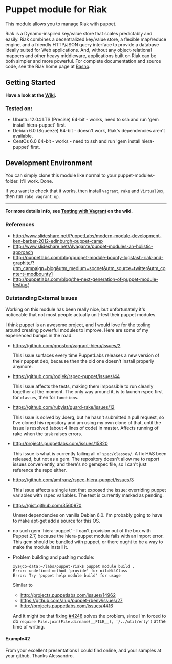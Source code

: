 # Puppet module for Riak

This module allows you to manage Riak with puppet.

Riak is a Dynamo-inspired key/value store that scales predictably and easily.
Riak combines a decentralized key/value store, a flexible map/reduce engine,
and a friendly HTTP/JSON query interface to provide a database ideally suited
for Web applications. And, without any object-relational mappers and other
heavy middleware, applications built on Riak can be both simpler and more
powerful.  For complete documentation and source code, see the Riak home page
at [Basho][1].

## Getting Started

**Have a look at the [Wiki][2].**

### Tested on:

 * Ubuntu 12.04 LTS (Precise) 64-bit - works, need to ssh and run 'gem install hiera-puppet' first.
 * Debian 6.0 (Squeeze) 64-bit - doesn't work, Riak's dependencies aren't available.
 * CentOs 6.0 64-bit - works - need to ssh and run 'gem install hiera-puppet' first.

## Development Environment

You can simply clone this module like normal to your puppet-modules-folder.
It'll work. Done.

If you want to check that it works, then install `vagrant`, `rake` and
`VirtualBox`, then run `rake vagrant:up`.

----

**For more details info, see [Testing with Vagrant](wiki/Testing-with-Vagrant) on the wiki.**

### References

 * http://www.slideshare.net/PuppetLabs/modern-module-development-ken-barber-2012-edinburgh-puppet-camp
 * http://www.slideshare.net/Alvagante/puppet-modules-an-holistic-approach
 * http://puppetlabs.com/blog/puppet-module-bounty-logstash-riak-and-graphite/?utm_campaign=blog&utm_medium=socnet&utm_source=twitter&utm_content=modbounty1
 * http://puppetlabs.com/blog/the-next-generation-of-puppet-module-testing/

### Outstanding External Issues

Working on this module has been really nice, but unfortunately it's
noticeable that not most people actually unit-test their puppet modules.

I think puppet is an awesome project, and I would love for the tooling
around creating powerful modules to improve. Here are some of my experienced
bumps in the road.

 * https://github.com/gposton/vagrant-hiera/issues/2

   This issue surfaces every time PuppetLabs releases a new version of their
   puppet deb, because then the old one doesn't install properly anymore.

 * https://github.com/rodjek/rspec-puppet/issues/44

   This issue affects the tests, making them impossible to run cleanly
   together at the moment. The only way around it, is to launch rspec
   first for `classes`, then for `functions`.

 * https://github.com/rubyist/guard-rake/issues/12

   This issue is solved by Joerg, but he hasn't submitted a pull request,
   so I've cloned his repository and am using my own clone of that, until
   the issue is resolved (about 4 lines of code) in master. Affects
   running of rake when the task raises errors.

 * http://projects.puppetlabs.com/issues/15820

   This issue is what is currently failing all of `spec/classes/`. A fix
   HAS been released, but not as a gem. The repository doesn't allow me
   to report issues conveniently, and there's no gemspec file, so I can't
   just reference the repo either.

 * https://github.com/amfranz/rspec-hiera-puppet/issues/3

   This issue affects a single test that exposed the issue; overriding
   puppet variables with rspec variables. The test is currently marked as
   pending.

 * https://gist.github.com/3560970

   Unmet dependencies on vanilla Debian 6.0. I'm probably going to have
   to make apt-get add a source for this OS.

 * no such gem 'hiera-puppet' - I can't provision out of the box with
   Puppet 2.7, because the hiera-puppet module fails with an import error.
   This gem should be bundled with puppet, or there ought to be a way to
   make the module install it.

 * Problem building and pushing module:

   ```
   xyz@co-data:~/labs/puppet-riak$ puppet module build .
   Error: undefined method `provide' for nil:NilClass
   Error: Try 'puppet help module build' for usage
   ```

   Similar to

    * http://projects.puppetlabs.com/issues/14962
    * https://github.com/alup/puppet-rbenv/issues/27
    * http://projects.puppetlabs.com/issues/4416

   And it might be that fixing [#4248](http://projects.puppetlabs.com/issues/4248)
   solves the problem, since I'm forced to do 
   `require File.join(File.dirname(__FILE__), '/../util/erly')` at the time of
   writing.


#### Example42

From your excellent presentations I could find online, and your samples
at your github. Thanks Alessandro.

[1]: http://basho.com/
[2]: https://github.com/haf/puppet-riak/wiki

